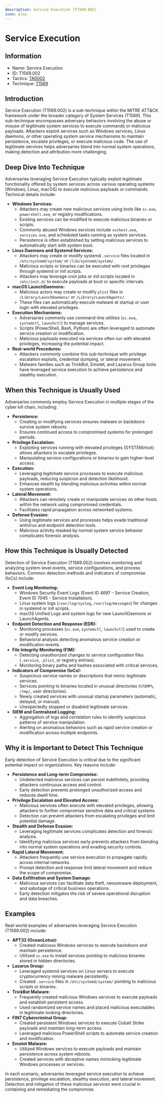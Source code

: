 ```yaml
---
description: Service Execution [T1569.002]
icon: play
---
```


# Service Execution

## Information

* Name: Service Execution
* ID: T1569.002
* Tactics: [TA0002](../)
* Technique: [T1569](./)

## Introduction

Service Execution (T1569.002) is a sub-technique within the MITRE ATT\&CK framework under the broader category of System Services (T1569). This sub-technique encompasses adversary behaviors involving the abuse or misuse of legitimate system services to execute commands or malicious payloads. Attackers exploit services such as Windows services, Linux daemons, or other operating system service mechanisms to maintain persistence, escalate privileges, or execute malicious code. The use of legitimate services helps adversaries blend into normal system operations, making detection and attribution more challenging.

## Deep Dive Into Technique

Adversaries leveraging Service Execution typically exploit legitimate functionality offered by system services across various operating systems (Windows, Linux, macOS) to execute malicious payloads or commands. Technical details include:

* **Windows Services:**
  * Attackers may create new malicious services using tools like `sc.exe`, `powershell.exe`, or registry modifications.
  * Existing services can be modified to execute malicious binaries or scripts.
  * Commonly abused Windows services include `svchost.exe`, `services.exe`, and scheduled tasks running as system services.
  * Persistence is often established by setting malicious services to automatically start with system boot.
* **Linux Daemons and Systemd Services:**
  * Attackers may create or modify systemd `.service` files located in `/etc/systemd/system/` or `/lib/systemd/system/`.
  * Malicious scripts or binaries can be executed with root privileges through systemd or init scripts.
  * Attackers may leverage cron jobs or init scripts located in `/etc/init.d/` to execute payloads at boot or specific intervals.
* **macOS LaunchDaemons:**
  * Malicious actors may create or modify `plist` files in `/Library/LaunchDaemons/` or `/Library/LaunchAgents/`.
  * These files can automatically execute malware at startup or user login with elevated privileges.
* **Execution Mechanisms:**
  * Adversaries commonly use command-line utilities (`sc.exe`, `systemctl`, `launchctl`) to manage services.
  * Scripts (PowerShell, Bash, Python) are often leveraged to automate service creation or modification.
  * Malicious payloads executed via services often run with elevated privileges, increasing the potential impact.
* **Real-world Procedures:**
  * Attackers commonly combine this sub-technique with privilege escalation exploits, credential dumping, or lateral movement.
  * Malware families such as TrickBot, Emotet, and Lazarus Group tools have leveraged service execution to achieve persistence and stealthy execution.

## When this Technique is Usually Used

Adversaries commonly employ Service Execution in multiple stages of the cyber kill chain, including:

* **Persistence:**
  * Creating or modifying services ensures malware or backdoors survive system reboots.
  * Ensures continued access to compromised systems for prolonged periods.
* **Privilege Escalation:**
  * Exploiting services running with elevated privileges (SYSTEM/root) allows attackers to escalate privileges.
  * Manipulating service configurations or binaries to gain higher-level access.
* **Execution:**
  * Leveraging legitimate service processes to execute malicious payloads, reducing suspicion and detection likelihood.
  * Enhances stealth by blending malicious activities within normal system operations.
* **Lateral Movement:**
  * Attackers can remotely create or manipulate services on other hosts within the network using compromised credentials.
  * Facilitates rapid propagation across networked systems.
* **Defense Evasion:**
  * Using legitimate services and processes helps evade traditional antivirus and endpoint detection tools.
  * Malicious activity masked by normal system service behavior complicates forensic analysis.

## How this Technique is Usually Detected

Detection of Service Execution (T1569.002) involves monitoring and analyzing system-level events, service configurations, and process behaviors. Common detection methods and indicators of compromise (IoCs) include:

* **Event Log Monitoring:**
  * Windows Security Event Logs (Event ID 4697 - Service Creation, Event ID 7045 - Service Installation).
  * Linux system logs (`/var/log/syslog`, `/var/log/messages`) for changes in systemd or init scripts.
  * macOS Unified Logs and system logs for new LaunchDaemons or LaunchAgents.
* **Endpoint Detection and Response (EDR):**
  * Monitoring processes (`sc.exe`, `systemctl`, `launchctl`) used to create or modify services.
  * Behavioral analysis detecting anomalous service creation or modification events.
* **File Integrity Monitoring (FIM):**
  * Detecting unauthorized changes to service configuration files (`.service`, `.plist`, or registry entries).
  * Monitoring binary paths and hashes associated with critical services.
* **Indicators of Compromise (IoCs):**
  * Suspicious service names or descriptions that mimic legitimate services.
  * Services pointing to binaries located in unusual directories (`%TEMP%`, `/tmp/`, user directories).
  * Newly created services with unusual startup parameters (automatic, delayed, or manual).
  * Unexpectedly stopped or disabled legitimate services.
* **SIEM and Centralized Logging:**
  * Aggregation of logs and correlation rules to identify suspicious patterns of service manipulation.
  * Alerting on anomalous behaviors such as rapid service creation or modification across multiple endpoints.

## Why it is Important to Detect This Technique

Early detection of Service Execution is critical due to the significant potential impact on organizations. Key reasons include:

* **Persistence and Long-term Compromise:**
  * Undetected malicious services can persist indefinitely, providing attackers continuous access and control.
  * Early detection prevents prolonged unauthorized access and reduces dwell time.
* **Privilege Escalation and Elevated Access:**
  * Malicious services often execute with elevated privileges, allowing attackers to further compromise sensitive data and critical systems.
  * Detection can prevent attackers from escalating privileges and limit potential damage.
* **Stealth and Defense Evasion:**
  * Leveraging legitimate services complicates detection and forensic analysis.
  * Identifying malicious services early prevents attackers from blending into normal system operations and evading security controls.
* **Rapid Lateral Movement:**
  * Attackers frequently use service execution to propagate rapidly across internal networks.
  * Prompt detection and response limit lateral movement and reduce the scope of compromise.
* **Data Exfiltration and System Damage:**
  * Malicious services can facilitate data theft, ransomware deployment, and sabotage of critical business operations.
  * Early detection mitigates the risk of severe operational disruption and data breaches.

## Examples

Real-world examples of adversaries leveraging Service Execution (T1569.002) include:

* **APT32 (OceanLotus):**
  * Created malicious Windows services to execute backdoors and maintain persistence.
  * Utilized `sc.exe` to install services pointing to malicious binaries stored in hidden directories.
* **Lazarus Group:**
  * Leveraged systemd services on Linux servers to execute cryptocurrency mining malware persistently.
  * Created `.service` files in `/etc/systemd/system/` pointing to malicious scripts or binaries.
* **TrickBot Malware:**
  * Frequently created malicious Windows services to execute payloads and establish persistent access.
  * Used randomized service names and placed malicious executables in legitimate-looking directories.
* **FIN7 Cybercriminal Group:**
  * Created persistent Windows services to execute Cobalt Strike payloads and maintain long-term access.
  * Leveraged malicious PowerShell scripts to automate service creation and modification.
* **Emotet Malware:**
  * Utilized Windows services to execute payloads and maintain persistence across system reboots.
  * Created services with deceptive names mimicking legitimate Windows processes or services.

In each scenario, adversaries leveraged service execution to achieve persistence, privilege escalation, stealthy execution, and lateral movement. Detection and mitigation of these malicious services were crucial in containing and remediating the compromise.

